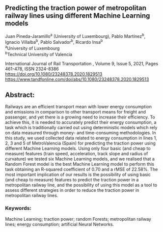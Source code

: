 ## Predicting the traction power of metropolitan railway lines using different Machine Learning models
Juan Pineda-Jaramillo<sup>a</sup>  (University of Luxembourg), Pablo Martínez<sup>b</sup>, Ignacio Villalba<sup>b</sup>, Pablo Salvador<sup>b</sup>, Ricardo Insa<sup>b</sup> \
<sup>a</sup>University of Luxembourg \
<sup>b</sup>Technical University of Valencia

International Journal of Rail Transportation , Volume 9, Issue 5, 2021, Pages 461-478, ISSN 2324-8386 \
https://doi.org/10.1080/23248378.2020.1829513 \
https://www.tandfonline.com/doi/abs/10.1080/23248378.2020.1829513



## Abstract: 
Railways are an efficient transport mean with lower energy consumption and emissions in comparison to other transport means for freight and passenger, and yet there is a growing need to increase their efficiency. To achieve this, it is needed to accurately predict their energy consumption, a task which is traditionally carried out using deterministic models which rely on data measured through money- and time-consuming methodologies. In this study, we used collected data related to energy consumption in lines 1, 2, 3 and 5 of MetroValencia (Spain) for predicting the traction power using different Machine Learning models. Using only four basic (and cheap to measure) features (train speed, acceleration, track slope and radius of curvature) we tested six Machine Learning models, and we realised that a Random Forest model is the best Machine Learning model to perform this task obtaining an R-squared coefficient of 0.70 and a rMSE of 22.58%. The most important implication of our results is the possibility of using basic (and cheap to measure) features to predict the traction power in a metropolitan railway line, and the possibility of using this model as a tool to assess different strategies in order to reduce the traction power in metropolitan railway lines.

### Keywords: 
Machine Learning; traction power; random Forests; metropolitan railway lines; energy consumption; artificial Neural Networks.
